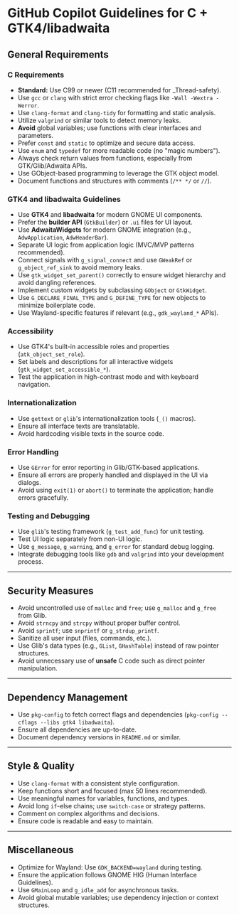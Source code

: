# GitHub Copilot Guidelines for C + GTK4/libadwaita

## General Requirements

### C Requirements
- **Standard:** Use C99 or newer (C11 recommended for _Thread-safety).
- Use `gcc` or `clang` with strict error checking flags like `-Wall -Wextra -Werror`.
- Use `clang-format` and `clang-tidy` for formatting and static analysis.
- Utilize `valgrind` or similar tools to detect memory leaks.
- **Avoid** global variables; use functions with clear interfaces and parameters.
- Prefer `const` and `static` to optimize and secure data access.
- Use `enum` and `typedef` for more readable code (no "magic numbers").
- Always check return values from functions, especially from GTK/Glib/Adwaita APIs.
- Use GObject-based programming to leverage the GTK object model.
- Document functions and structures with comments (`/** */` or `//`).

### GTK4 and libadwaita Guidelines
- Use **GTK4** and **libadwaita** for modern GNOME UI components.
- Prefer the **builder API** (`GtkBuilder`) or `.ui` files for UI layout.
- Use **AdwaitaWidgets** for modern GNOME integration (e.g., `AdwApplication`, `AdwHeaderBar`).
- Separate UI logic from application logic (MVC/MVP patterns recommended).
- Connect signals with `g_signal_connect` and use `GWeakRef` or `g_object_ref_sink` to avoid memory leaks.
- Use `gtk_widget_set_parent()` correctly to ensure widget hierarchy and avoid dangling references.
- Implement custom widgets by subclassing `GObject` or `GtkWidget`.
- Use `G_DECLARE_FINAL_TYPE` and `G_DEFINE_TYPE` for new objects to minimize boilerplate code.
- Use Wayland-specific features if relevant (e.g., `gdk_wayland_*` APIs).

### Accessibility
- Use GTK4's built-in accessible roles and properties (`atk_object_set_role`).
- Set labels and descriptions for all interactive widgets (`gtk_widget_set_accessible_*`).
- Test the application in high-contrast mode and with keyboard navigation.

### Internationalization
- Use `gettext` or `glib`'s internationalization tools (`_()` macros).
- Ensure all interface texts are translatable.
- Avoid hardcoding visible texts in the source code.

### Error Handling
- Use `GError` for error reporting in Glib/GTK-based applications.
- Ensure all errors are properly handled and displayed in the UI via dialogs.
- Avoid using `exit(1)` or `abort()` to terminate the application; handle errors gracefully.

### Testing and Debugging
- Use `glib`'s testing framework (`g_test_add_func`) for unit testing.
- Test UI logic separately from non-UI logic.
- Use `g_message`, `g_warning`, and `g_error` for standard debug logging.
- Integrate debugging tools like `gdb` and `valgrind` into your development process.

---

## Security Measures
- Avoid uncontrolled use of `malloc` and `free`; use `g_malloc` and `g_free` from Glib.
- Avoid `strncpy` and `strcpy` without proper buffer control.
- Avoid `sprintf`; use `snprintf` or `g_strdup_printf`.
- Sanitize all user input (files, commands, etc.).
- Use Glib's data types (e.g., `GList`, `GHashTable`) instead of raw pointer structures.
- Avoid unnecessary use of **unsafe** C code such as direct pointer manipulation.

---

## Dependency Management
- Use `pkg-config` to fetch correct flags and dependencies (`pkg-config --cflags --libs gtk4 libadwaita`).
- Ensure all dependencies are up-to-date.
- Document dependency versions in `README.md` or similar.

---

## Style & Quality
- Use `clang-format` with a consistent style configuration.
- Keep functions short and focused (max 50 lines recommended).
- Use meaningful names for variables, functions, and types.
- Avoid long `if`-else chains; use `switch-case` or strategy patterns.
- Comment on complex algorithms and decisions.
- Ensure code is readable and easy to maintain.

---

## Miscellaneous
- Optimize for Wayland: Use `GDK_BACKEND=wayland` during testing.
- Ensure the application follows GNOME HIG (Human Interface Guidelines).
- Use `GMainLoop` and `g_idle_add` for asynchronous tasks.
- Avoid global mutable variables; use dependency injection or context structures.